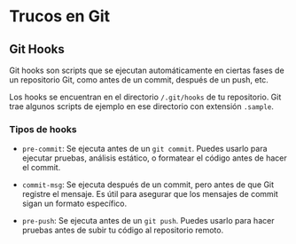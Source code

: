 # Trucos en Git

## Git Hooks

Git hooks son scripts que se ejecutan automáticamente en ciertas fases de un repositorio Git, como antes de un commit, después de un push, etc.

Los hooks se encuentran en el directorio `/.git/hooks` de tu repositorio. Git trae algunos scripts de ejemplo en ese directorio con extensión `.sample`.

### Tipos de hooks

* `pre-commit`: Se ejecuta antes de un `git commit`. Puedes usarlo para ejecutar pruebas, análisis estático, o formatear el código antes de hacer el commit.

* `commit-msg`: Se ejecuta después de un commit, pero antes de que Git registre el mensaje. Es útil para asegurar que los mensajes de commit sigan un formato específico.

* `pre-push`: Se ejecuta antes de un `git push`. Puedes usarlo para hacer pruebas antes de subir tu código al repositorio remoto.

